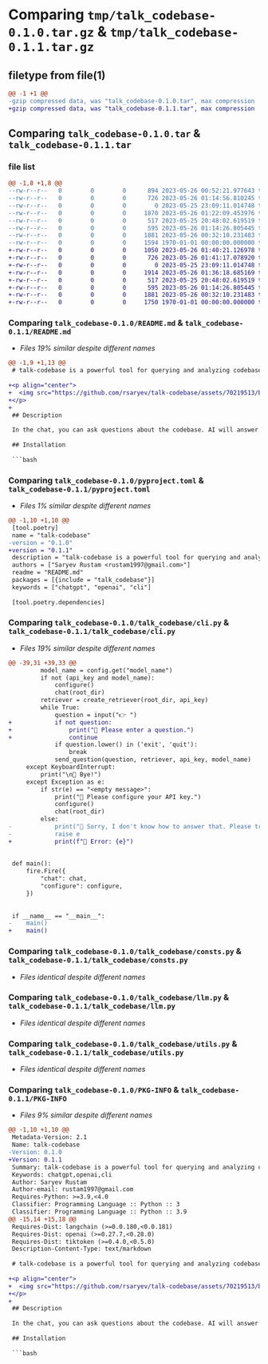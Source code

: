 # Comparing `tmp/talk_codebase-0.1.0.tar.gz` & `tmp/talk_codebase-0.1.1.tar.gz`

## filetype from file(1)

```diff
@@ -1 +1 @@
-gzip compressed data, was "talk_codebase-0.1.0.tar", max compression
+gzip compressed data, was "talk_codebase-0.1.1.tar", max compression
```

## Comparing `talk_codebase-0.1.0.tar` & `talk_codebase-0.1.1.tar`

### file list

```diff
@@ -1,8 +1,8 @@
--rw-r--r--   0        0        0      894 2023-05-26 00:52:21.977643 talk_codebase-0.1.0/README.md
--rw-r--r--   0        0        0      726 2023-05-26 01:14:56.810245 talk_codebase-0.1.0/pyproject.toml
--rw-r--r--   0        0        0        0 2023-05-25 23:09:11.014748 talk_codebase-0.1.0/talk_codebase/__init__.py
--rw-r--r--   0        0        0     1870 2023-05-26 01:22:09.453976 talk_codebase-0.1.0/talk_codebase/cli.py
--rw-r--r--   0        0        0      517 2023-05-25 20:48:02.619519 talk_codebase-0.1.0/talk_codebase/consts.py
--rw-r--r--   0        0        0      595 2023-05-26 01:14:26.805445 talk_codebase-0.1.0/talk_codebase/llm.py
--rw-r--r--   0        0        0     1881 2023-05-26 00:32:10.231483 talk_codebase-0.1.0/talk_codebase/utils.py
--rw-r--r--   0        0        0     1594 1970-01-01 00:00:00.000000 talk_codebase-0.1.0/PKG-INFO
+-rw-r--r--   0        0        0     1050 2023-05-26 01:40:21.126978 talk_codebase-0.1.1/README.md
+-rw-r--r--   0        0        0      726 2023-05-26 01:41:17.078920 talk_codebase-0.1.1/pyproject.toml
+-rw-r--r--   0        0        0        0 2023-05-25 23:09:11.014748 talk_codebase-0.1.1/talk_codebase/__init__.py
+-rw-r--r--   0        0        0     1914 2023-05-26 01:36:18.685169 talk_codebase-0.1.1/talk_codebase/cli.py
+-rw-r--r--   0        0        0      517 2023-05-25 20:48:02.619519 talk_codebase-0.1.1/talk_codebase/consts.py
+-rw-r--r--   0        0        0      595 2023-05-26 01:14:26.805445 talk_codebase-0.1.1/talk_codebase/llm.py
+-rw-r--r--   0        0        0     1881 2023-05-26 00:32:10.231483 talk_codebase-0.1.1/talk_codebase/utils.py
+-rw-r--r--   0        0        0     1750 1970-01-01 00:00:00.000000 talk_codebase-0.1.1/PKG-INFO
```

### Comparing `talk_codebase-0.1.0/README.md` & `talk_codebase-0.1.1/README.md`

 * *Files 19% similar despite different names*

```diff
@@ -1,9 +1,13 @@
 # talk-codebase is a powerful tool for querying and analyzing codebases
 
+<p align="center">
+  <img src="https://github.com/rsaryev/talk-codebase/assets/70219513/b0cb4d00-94b6-407e-8545-92e79d442d89" width="800" alt="chat">
+</p>
+
 ## Description
 
 In the chat, you can ask questions about the codebase. AI will answer your questions, and if necessary, it will offer code improvements. This is very convenient when you want to quickly find something in the codebase, but don't want to waste time searching. It is also convenient when you want to improve a specific function, you can ask "How can I improve the function {function name}?" and AI will suggest improvements. Codebase is analyzed using openai.
 
 ## Installation
 
 ```bash
```

### Comparing `talk_codebase-0.1.0/pyproject.toml` & `talk_codebase-0.1.1/pyproject.toml`

 * *Files 1% similar despite different names*

```diff
@@ -1,10 +1,10 @@
 [tool.poetry]
 name = "talk-codebase"
-version = "0.1.0"
+version = "0.1.1"
 description = "talk-codebase is a powerful tool for querying and analyzing codebases."
 authors = ["Saryev Rustam <rustam1997@gmail.com>"]
 readme = "README.md"
 packages = [{include = "talk_codebase"}]
 keywords = ["chatgpt", "openai", "cli"]
 
 [tool.poetry.dependencies]
```

### Comparing `talk_codebase-0.1.0/talk_codebase/cli.py` & `talk_codebase-0.1.1/talk_codebase/cli.py`

 * *Files 19% similar despite different names*

```diff
@@ -39,31 +39,33 @@
         model_name = config.get("model_name")
         if not (api_key and model_name):
             configure()
             chat(root_dir)
         retriever = create_retriever(root_dir, api_key)
         while True:
             question = input("👉 ")
+            if not question:
+                print("🤖 Please enter a question.")
+                continue
             if question.lower() in ('exit', 'quit'):
                 break
             send_question(question, retriever, api_key, model_name)
     except KeyboardInterrupt:
         print("\n🤖 Bye!")
     except Exception as e:
         if str(e) == "<empty message>":
             print("🤖 Please configure your API key.")
             configure()
             chat(root_dir)
         else:
-            print("🤖 Sorry, I don't know how to answer that. Please try again.")
-            raise e
+            print(f"🤖 Error: {e}")
 
 
 def main():
     fire.Fire({
         "chat": chat,
         "configure": configure,
     })
 
 
 if __name__ == "__main__":
-    main()
+    main()
```

### Comparing `talk_codebase-0.1.0/talk_codebase/consts.py` & `talk_codebase-0.1.1/talk_codebase/consts.py`

 * *Files identical despite different names*

### Comparing `talk_codebase-0.1.0/talk_codebase/llm.py` & `talk_codebase-0.1.1/talk_codebase/llm.py`

 * *Files identical despite different names*

### Comparing `talk_codebase-0.1.0/talk_codebase/utils.py` & `talk_codebase-0.1.1/talk_codebase/utils.py`

 * *Files identical despite different names*

### Comparing `talk_codebase-0.1.0/PKG-INFO` & `talk_codebase-0.1.1/PKG-INFO`

 * *Files 9% similar despite different names*

```diff
@@ -1,10 +1,10 @@
 Metadata-Version: 2.1
 Name: talk-codebase
-Version: 0.1.0
+Version: 0.1.1
 Summary: talk-codebase is a powerful tool for querying and analyzing codebases.
 Keywords: chatgpt,openai,cli
 Author: Saryev Rustam
 Author-email: rustam1997@gmail.com
 Requires-Python: >=3.9,<4.0
 Classifier: Programming Language :: Python :: 3
 Classifier: Programming Language :: Python :: 3.9
@@ -15,14 +15,18 @@
 Requires-Dist: langchain (>=0.0.180,<0.0.181)
 Requires-Dist: openai (>=0.27.7,<0.28.0)
 Requires-Dist: tiktoken (>=0.4.0,<0.5.0)
 Description-Content-Type: text/markdown
 
 # talk-codebase is a powerful tool for querying and analyzing codebases
 
+<p align="center">
+  <img src="https://github.com/rsaryev/talk-codebase/assets/70219513/b0cb4d00-94b6-407e-8545-92e79d442d89" width="800" alt="chat">
+</p>
+
 ## Description
 
 In the chat, you can ask questions about the codebase. AI will answer your questions, and if necessary, it will offer code improvements. This is very convenient when you want to quickly find something in the codebase, but don't want to waste time searching. It is also convenient when you want to improve a specific function, you can ask "How can I improve the function {function name}?" and AI will suggest improvements. Codebase is analyzed using openai.
 
 ## Installation
 
 ```bash
```

